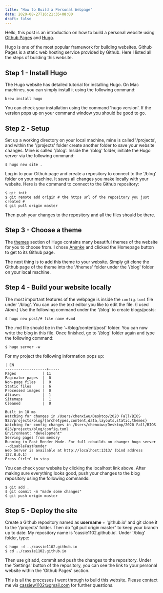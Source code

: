 ```yaml
---
title: "How to Build a Personal Webpage"
date: 2020-08-27T16:21:35+08:00
draft: false
---
```


Hello, this post is an introduction on how to build a personal website using [Github Pages](https://pages.github.com/) and [Hugo](https://gohugo.io/).

Hugo is one of the most popular framework for building websites. Github Pages is a static web hosting service provided by Github. Here I listed all the steps of building this website.

##  Step 1 - Install Hugo  

The Hugo website has detailed tutorial for installing Hugo. On Mac machines, you can simply install it using the following command:

```{shell}
brew install hugo
```
You can check your installation using the command 'hugo version'. If the version pops up on your command window you should be good to go.

## Step 2 - Setup
Set up a working directory on your local machine, mine is called '/projects', and within the '/projects' folder create another folder to save your website changes. Mine is called '/blog'.  Inside the '/blog' folder, initiate the Hugo server via the following command:

```{shell}
$ hugo new site .
```

Log in to your Github page and create a repository to connect to the '/blog' folder on your machine. It saves all changes you make locally with your website. Here is the command to connect to the Github repository:

```{shell}
$ git init
$ git remote add origin # the https url of the repository you just created #
$ git pull origin master
```
Then push your changes to the repository and all the files should be there.  


## Step 3 - Choose a theme

The [themes](https://themes.gohugo.io/) section of Hugo contains many beautiful themes of the website for you to choose from. I chose [Ananke](https://themes.gohugo.io/gohugo-theme-ananke/) and clicked the Homepage button to get to its Github page.  

The next thing is to add this theme to your website. Simply git clone the Github page of the theme into the '/themes' folder under the '/blog' folder on your local machine.

## Step 4 - Build your website locally

The most important features of the webpage is inside the `config.toml` file under '/blog'. You can use the text editor you like to edit the file. (I used *Atom*.) Use the following command under the '/blog' to create blogs/posts:

```{shell}
$ hugo new post/# file name #.md
```
The .md file should be in the '~/blog/content/post' folder. You can now write the blog in this file. Once finished, go to '/blog' folder again and type the following command:

```{shell}
$ hugo server -w
```
For my project the following information pops up:

```{shell}
| EN  
-------------------+-----
Pages            | 11  
Paginator pages  |  0  
Non-page files   |  0  
Static files     |  6  
Processed images |  0  
Aliases          |  1  
Sitemaps         |  1  
Cleaned          |  0  

Built in 18 ms
Watching for changes in /Users/chenxiwu/Desktop/2020 Fall/BIOS 823/projects/blog/{archetypes,content,data,layouts,static,themes}
Watching for config changes in /Users/chenxiwu/Desktop/2020 Fall/BIOS 823/projects/blog/config.toml
Environment: "development"
Serving pages from memory
Running in Fast Render Mode. For full rebuilds on change: hugo server --disableFastRender
Web Server is available at http://localhost:1313/ (bind address 127.0.0.1)
Press Ctrl+C to stop
```
You can check your website by clicking the localhost link above. After making sure everything looks good, push your changes to the blog repository using the following commands:

```{shell}
$ git add .
$ git commit -m "made some changes"
$ git push origin master
```

## Step 5 - Deploy the site

Create a Github repository named as **username** + 'github.io' and git clone it to the '/projects' folder. Then do "git pull origin master" to keep your branch up to date. My repository name is 'cassie1102.github.io'. Under '/blog' folder, type:

```{shell}
$ hugo -d ../cassie1102.github.io
$ cd ../cassie1102.github.io
```
Then use git add, commit and push the changes to the repository. Under the 'Settings' button of the repository, you can see the link to your personal website within the 'Github Pages' section.

This is all the processes I went through to build this website. Please contact me via cassiew1102@gmail.com for further questions.
